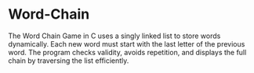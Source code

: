 # Word-Chain
The Word Chain Game in C uses a singly linked list to store words dynamically. Each new word must start with the last letter of the previous word. The program checks validity, avoids repetition, and displays the full chain by traversing the list efficiently.
